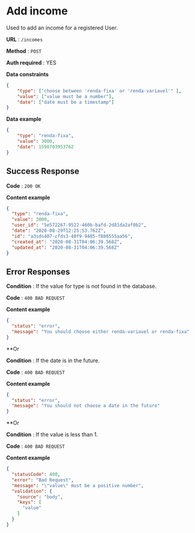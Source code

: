 # Add income

Used to add an income for a registered User.

**URL** : `/incomes`

**Method** : `POST`

**Auth required** : YES

**Data constraints**

```json
{
	"type": ["choose between 'renda-fixa' or 'renda-variavel'" ],
	"value": ["value must be a number"],
	"date": ["date must be a timestamp"]
}
```

**Data example**

```json
{
	"type": "renda-fixa",
	"value": 3000,
	"date": 1598703953762
}
```

## Success Response

**Code** : `200 OK`

**Content example**

```json
{
  "type": "renda-fixa",
  "value": 3000,
  "user_id": "5e572267-9522-460b-bafd-2d81da2af0b2",
  "date": "2020-08-29T12:25:53.762Z",
  "id": "a3sds407-cfds3-40f9-9485-f888555aa56",
  "created_at": "2020-08-31T04:06:39.568Z",
  "updated_at": "2020-08-31T04:06:39.568Z"
}
```

## Error Responses

**Condition** : If the value for type is not found in the database.

**Code** : `400 BAD REQUEST`

**Content example**

```json
{
  "status": "error",
  "message": "You should choose either renda-variavel or renda-fixa"
}
```

**Or

**Condition** : If the date is in the future.

**Code** : `400 BAD REQUEST`

**Content example**

```json
{
  "status": "error",
  "message": "You should not choose a date in the future"
}
```

**Or

**Condition** : If the value is less than 1.

**Code** : `400 BAD REQUEST`

**Content example**

```json
{
  "statusCode": 400,
  "error": "Bad Request",
  "message": "\"value\" must be a positive number",
  "validation": {
    "source": "body",
    "keys": [
      "value"
    ]
  }
}
```

